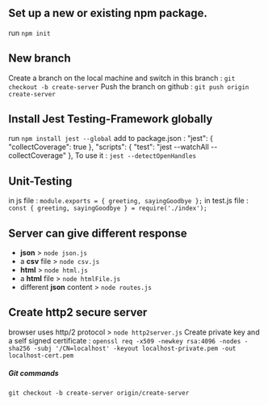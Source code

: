 <!-- Here I will write down all of my steps -->

## Set up a new or existing npm package.
run `npm init`

## New branch
Create a branch on the local machine and switch in this branch :
`git checkout -b create-server`
Push the branch on github :
`git push origin create-server`

## Install Jest Testing-Framework globally
run `npm install jest --global`
add to package.json :
"jest": {
    "collectCoverage": true
  },
"scripts": {
    "test": "jest --watchAll --collectCoverage"
  },
To use it :
`jest --detectOpenHandles`

## Unit-Testing
in js file :
`module.exports = { greeting, sayingGoodbye };`
in test.js file :
`const { greeting, sayingGoodbye } = require('./index');`

## Server can give different response
* **json** > `node json.js`
* a **csv** file > `node csv.js`
* **html** > `node html.js`
* a **html** file > `node htmlFile.js`
* different **json** content > `node routes.js`

## Create http2 secure server
browser uses http/2 protocol > `node http2server.js`
Create private key and a self signed certificate :
`openssl req -x509 -newkey rsa:4096 -nodes -sha256 -subj '/CN=localhost' -keyout localhost-private.pem -out localhost-cert.pem`

##### Git commands
<!-- use remote branch locally -->
`git checkout -b create-server origin/create-server`